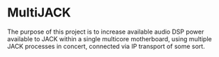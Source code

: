 # MultiJACK
The purpose of this project is to increase available audio DSP power available to JACK within a single multicore motherboard, using multiple JACK processes in concert, connected via IP transport of some sort.
